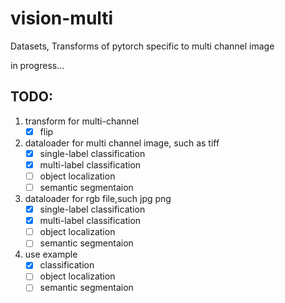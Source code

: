# vision-multi
Datasets, Transforms of pytorch specific to multi channel image 

in progress...

## TODO:
1. transform for multi-channel
    - [x] flip
2. dataloader for multi channel image, such as tiff
    - [x] single-label classification
    - [x] multi-label classification
    - [ ] object localization
    - [ ] semantic segmentaion
3. dataloader for rgb file,such jpg png
    - [x] single-label classification
    - [x] multi-label classification
    - [ ] object localization
    - [ ] semantic segmentaion
4. use example
    - [x] classification
    - [ ] object localization
    - [ ] semantic segmentaion